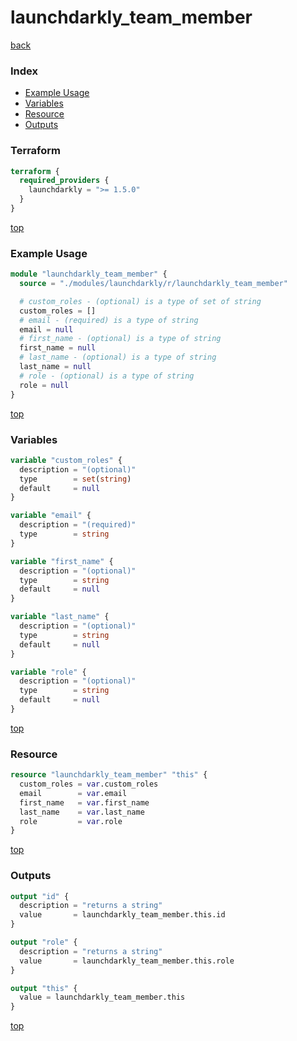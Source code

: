 # launchdarkly_team_member

[back](../launchdarkly.md)

### Index

- [Example Usage](#example-usage)
- [Variables](#variables)
- [Resource](#resource)
- [Outputs](#outputs)

### Terraform

```terraform
terraform {
  required_providers {
    launchdarkly = ">= 1.5.0"
  }
}
```

[top](#index)

### Example Usage

```terraform
module "launchdarkly_team_member" {
  source = "./modules/launchdarkly/r/launchdarkly_team_member"

  # custom_roles - (optional) is a type of set of string
  custom_roles = []
  # email - (required) is a type of string
  email = null
  # first_name - (optional) is a type of string
  first_name = null
  # last_name - (optional) is a type of string
  last_name = null
  # role - (optional) is a type of string
  role = null
}
```

[top](#index)

### Variables

```terraform
variable "custom_roles" {
  description = "(optional)"
  type        = set(string)
  default     = null
}

variable "email" {
  description = "(required)"
  type        = string
}

variable "first_name" {
  description = "(optional)"
  type        = string
  default     = null
}

variable "last_name" {
  description = "(optional)"
  type        = string
  default     = null
}

variable "role" {
  description = "(optional)"
  type        = string
  default     = null
}
```

[top](#index)

### Resource

```terraform
resource "launchdarkly_team_member" "this" {
  custom_roles = var.custom_roles
  email        = var.email
  first_name   = var.first_name
  last_name    = var.last_name
  role         = var.role
}
```

[top](#index)

### Outputs

```terraform
output "id" {
  description = "returns a string"
  value       = launchdarkly_team_member.this.id
}

output "role" {
  description = "returns a string"
  value       = launchdarkly_team_member.this.role
}

output "this" {
  value = launchdarkly_team_member.this
}
```

[top](#index)